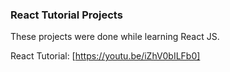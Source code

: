 ### React Tutorial Projects

These projects were done while learning React JS.

React Tutorial: [https://youtu.be/iZhV0bILFb0]
